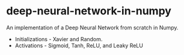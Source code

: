 # deep-neural-network-in-numpy

An implementation of a Deep Neural Network from scratch in Numpy. 

* Initializations - Xavier and Random.
* Activations - Sigmoid, Tanh, ReLU, and Leaky ReLU